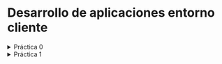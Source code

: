 # Desarrollo de aplicaciones entorno cliente
<details>
    <summary>Práctica 0</summary>
            * [Maven](https://maven.apache.org/)

</details>
<details>
    <summary>Práctica 1</summary>
        https://github.com/antmug/DWEC/tree/main/Tema%201

</details>